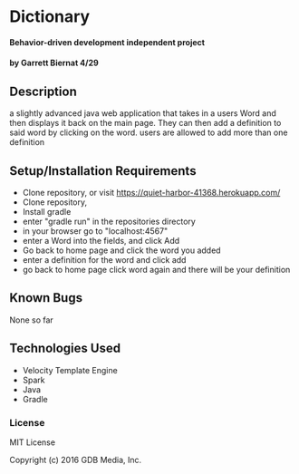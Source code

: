 # Dictionary

#### Behavior-driven development independent project

#### by Garrett Biernat 4/29
## Description
a slightly advanced java web application that takes in a users Word and then displays it back on the main page. They can then add a definition to said word by clicking on the word. users are allowed to add more than one definition

## Setup/Installation Requirements

* Clone repository, or visit https://quiet-harbor-41368.herokuapp.com/
* Clone repository,
* Install gradle
* enter "gradle run" in the repositories directory
* in your browser go to "localhost:4567"
* enter a Word into the fields, and click Add
* Go back to home page and click the word you added
* enter a definition for the word and click add
* go back to home page click word again and there will be your definition

## Known Bugs
None so far

## Technologies Used
* Velocity Template Engine
* Spark
* Java
* Gradle

### License

MIT License

Copyright (c) 2016 GDB Media, Inc.
